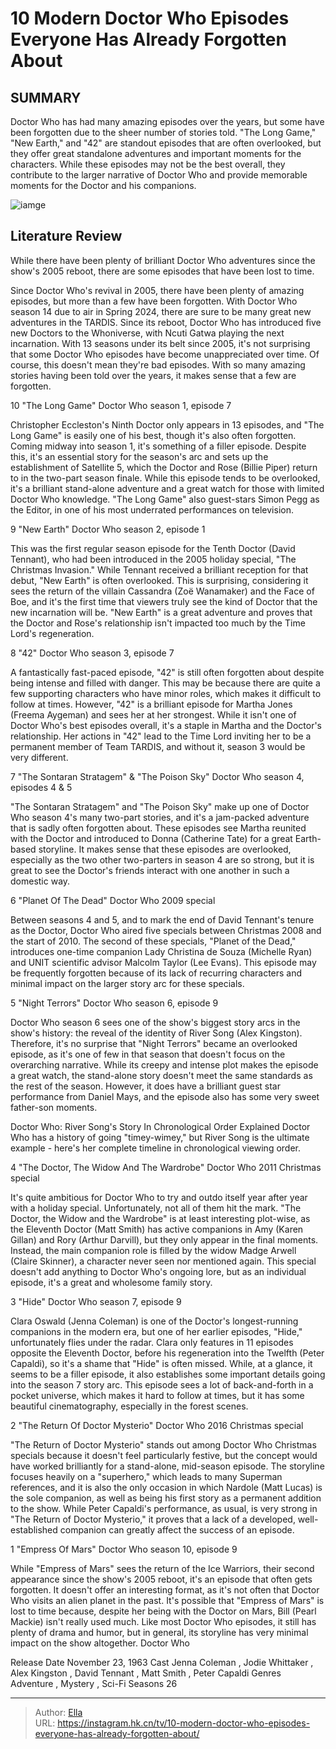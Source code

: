 # 10 Modern Doctor Who Episodes Everyone Has Already Forgotten About


## SUMMARY 


Doctor Who
 has had many amazing episodes over the years, but some have been forgotten due to the sheer number of stories told. 
 &#34;The Long Game,&#34; &#34;New Earth,&#34; and &#34;42&#34; are standout episodes that are often overlooked, but they offer great standalone adventures and important moments for the characters. 
 While these episodes may not be the best overall, they contribute to the larger narrative of 
Doctor Who
 and provide memorable moments for the Doctor and his companions. 

![iamge](https://static1.srcdn.com/wordpress/wp-content/uploads/2024/01/doctor-who-forgotten-episodes-matt-smith.jpeg)

## Literature Review
While there have been plenty of brilliant Doctor Who adventures since the show&#39;s 2005 reboot, there are some episodes that have been lost to time.




Since Doctor Who&#39;s revival in 2005, there have been plenty of amazing episodes, but more than a few have been forgotten. With Doctor Who season 14 due to air in Spring 2024, there are sure to be many great new adventures in the TARDIS. Since its reboot, Doctor Who has introduced five new Doctors to the Whoniverse, with Ncuti Gatwa playing the next incarnation.
With 13 seasons under its belt since 2005, it&#39;s not surprising that some Doctor Who episodes have become unappreciated over time. Of course, this doesn&#39;t mean they&#39;re bad episodes. With so many amazing stories having been told over the years, it makes sense that a few are forgotten.









 








 10  &#34;The Long Game&#34; 
Doctor Who season 1, episode 7
        

Christopher Eccleston&#39;s Ninth Doctor only appears in 13 episodes, and &#34;The Long Game&#34; is easily one of his best, though it&#39;s also often forgotten. Coming midway into season 1, it&#39;s something of a filler episode. Despite this, it&#39;s an essential story for the season&#39;s arc and sets up the establishment of Satellite 5, which the Doctor and Rose (Billie Piper) return to in the two-part season finale. While this episode tends to be overlooked, it&#39;s a brilliant stand-alone adventure and a great watch for those with limited Doctor Who knowledge. &#34;The Long Game&#34; also guest-stars Simon Pegg as the Editor, in one of his most underrated performances on television.





 9  &#34;New Earth&#34; 
Doctor Who season 2, episode 1
        

This was the first regular season episode for the Tenth Doctor (David Tennant), who had been introduced in the 2005 holiday special, &#34;The Christmas Invasion.&#34; While Tennant received a brilliant reception for that debut, &#34;New Earth&#34; is often overlooked. This is surprising, considering it sees the return of the villain Cassandra (Zoë Wanamaker) and the Face of Boe, and it&#39;s the first time that viewers truly see the kind of Doctor that the new incarnation will be. &#34;New Earth&#34; is a great adventure and proves that the Doctor and Rose&#39;s relationship isn&#39;t impacted too much by the Time Lord&#39;s regeneration.





 8  &#34;42&#34; 
Doctor Who season 3, episode 7
        

A fantastically fast-paced episode, &#34;42&#34; is still often forgotten about despite being intense and filled with danger. This may be because there are quite a few supporting characters who have minor roles, which makes it difficult to follow at times. However, &#34;42&#34; is a brilliant episode for Martha Jones (Freema Aygeman) and sees her at her strongest. While it isn&#39;t one of Doctor Who&#39;s best episodes overall, it&#39;s a staple in Martha and the Doctor&#39;s relationship. Her actions in &#34;42&#34; lead to the Time Lord inviting her to be a permanent member of Team TARDIS, and without it, season 3 would be very different.





 7  &#34;The Sontaran Stratagem&#34; &amp; &#34;The Poison Sky&#34; 
Doctor Who season 4, episodes 4 &amp; 5


 







&#34;The Sontaran Stratagem&#34; and &#34;The Poison Sky&#34; make up one of Doctor Who season 4&#39;s many two-part stories, and it&#39;s a jam-packed adventure that is sadly often forgotten about. These episodes see Martha reunited with the Doctor and introduced to Donna (Catherine Tate) for a great Earth-based storyline. It makes sense that these episodes are overlooked, especially as the two other two-parters in season 4 are so strong, but it is great to see the Doctor&#39;s friends interact with one another in such a domestic way.





 6  &#34;Planet Of The Dead&#34; 
Doctor Who 2009 special
        

Between seasons 4 and 5, and to mark the end of David Tennant&#39;s tenure as the Doctor, Doctor Who aired five specials between Christmas 2008 and the start of 2010. The second of these specials, &#34;Planet of the Dead,&#34; introduces one-time companion Lady Christina de Souza (Michelle Ryan) and UNIT scientific advisor Malcolm Taylor (Lee Evans). This episode may be frequently forgotten because of its lack of recurring characters and minimal impact on the larger story arc for these specials.





 5  &#34;Night Terrors&#34; 
Doctor Who season 6, episode 9


 







Doctor Who season 6 sees one of the show&#39;s biggest story arcs in the show&#39;s history: the reveal of the identity of River Song (Alex Kingston). Therefore, it&#39;s no surprise that &#34;Night Terrors&#34; became an overlooked episode, as it&#39;s one of few in that season that doesn&#39;t focus on the overarching narrative. While its creepy and intense plot makes the episode a great watch, the stand-alone story doesn&#39;t meet the same standards as the rest of the season. However, it does have a brilliant guest star performance from Daniel Mays, and the episode also has some very sweet father-son moments.
            
 
 Doctor Who: River Song&#39;s Story In Chronological Order Explained 
Doctor Who has a history of going &#34;timey-wimey,&#34; but River Song is the ultimate example - here&#39;s her complete timeline in chronological viewing order.









 4  &#34;The Doctor, The Widow And The Wardrobe&#34; 
Doctor Who 2011 Christmas special
        

It&#39;s quite ambitious for Doctor Who to try and outdo itself year after year with a holiday special. Unfortunately, not all of them hit the mark. &#34;The Doctor, the Widow and the Wardrobe&#34; is at least interesting plot-wise, as the Eleventh Doctor (Matt Smith) has active companions in Amy (Karen Gillan) and Rory (Arthur Darvill), but they only appear in the final moments. Instead, the main companion role is filled by the widow Madge Arwell (Claire Skinner), a character never seen nor mentioned again. This special doesn&#39;t add anything to Doctor Who&#39;s ongoing lore, but as an individual episode, it&#39;s a great and wholesome family story.





 3  &#34;Hide&#34; 
Doctor Who season 7, episode 9


 







Clara Oswald (Jenna Coleman) is one of the Doctor&#39;s longest-running companions in the modern era, but one of her earlier episodes, &#34;Hide,&#34; unfortunately flies under the radar. Clara only features in 11 episodes opposite the Eleventh Doctor, before his regeneration into the Twelfth (Peter Capaldi), so it&#39;s a shame that &#34;Hide&#34; is often missed. While, at a glance, it seems to be a filler episode, it also establishes some important details going into the season 7 story arc. This episode sees a lot of back-and-forth in a pocket universe, which makes it hard to follow at times, but it has some beautiful cinematography, especially in the forest scenes.





 2  &#34;The Return Of Doctor Mysterio&#34; 
Doctor Who 2016 Christmas special
        

&#34;The Return of Doctor Mysterio&#34; stands out among Doctor Who Christmas specials because it doesn&#39;t feel particularly festive, but the concept would have worked brilliantly for a stand-alone, mid-season episode. The storyline focuses heavily on a &#34;superhero,&#34; which leads to many Superman references, and it is also the only occasion in which Nardole (Matt Lucas) is the sole companion, as well as being his first story as a permanent addition to the show. While Peter Capaldi&#39;s performance, as usual, is very strong in &#34;The Return of Doctor Mysterio,&#34; it proves that a lack of a developed, well-established companion can greatly affect the success of an episode.





 1  &#34;Empress Of Mars&#34; 
Doctor Who season 10, episode 9
        

While &#34;Empress of Mars&#34; sees the return of the Ice Warriors, their second appearance since the show&#39;s 2005 reboot, it&#39;s an episode that often gets forgotten. It doesn&#39;t offer an interesting format, as it&#39;s not often that Doctor Who visits an alien planet in the past. It&#39;s possible that &#34;Empress of Mars&#34; is lost to time because, despite her being with the Doctor on Mars, Bill (Pearl Mackie) isn&#39;t really used much. Like most Doctor Who episodes, it still has plenty of drama and humor, but in general, its storyline has very minimal impact on the show altogether.
 Doctor Who 

 Release Date   November 23, 1963    Cast   Jenna Coleman , Jodie Whittaker , Alex Kingston , David Tennant , Matt Smith , Peter Capaldi    Genres   Adventure , Mystery ,  Sci-Fi    Seasons   26    





---

> Author: [Ella](https://instagram.hk.cn/)  
> URL: https://instagram.hk.cn/tv/10-modern-doctor-who-episodes-everyone-has-already-forgotten-about/  

